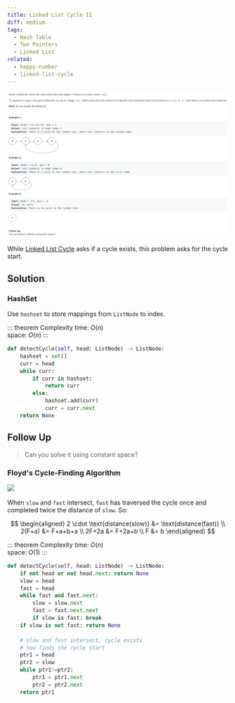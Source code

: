 ```yaml
---
title: Linked List Cycle II
diff: medium
tags:
  - Hash Table
  - Two Pointers
  - Linked List
related:
  - happy-number
  - linked-list-cycle
---
```


<img class="medium-zoom" src="/algo/linked-list-cycle-ii.png" alt="https://leetcode.com/problems/linked-list-cycle-ii">

While [Linked List Cycle](linked-list-cycle) asks if a cycle exists, this problem asks for the cycle start.

## Solution

### HashSet

Use `hashset` to store mappings from `ListNode` to index.

::: theorem Complexity
time: $O(n)$  
space: $O(n)$
:::

```py
def detectCycle(self, head: ListNode) -> ListNode:
    hashset = set()
    curr = head
    while curr:
        if curr in hashset:
            return curr
        else:
            hashset.add(curr)
            curr = curr.next
    return None
```

## Follow Up

> Can you solve it using constant space?

### Floyd's Cycle-Finding Algorithm

<img class="medium-zoom" src="linked-list-cycle-ii-floyd.png">

When `slow` and `fast` intersect, `fast` has traversed the cycle once and completed twice the distance of `slow`. So:

$$
\begin{aligned}
2 \cdot \text{distance(slow)} &= \text{distance(fast)} \\
2(F+a) &= F+a+b+a \\
2F+2a &= F+2a+b \\
F &= b
\end{aligned}
$$

::: theorem Complexity
time: $O(n)$  
space: $O(1)$
:::

```py
def detectCycle(self, head: ListNode) -> ListNode:
    if not head or not head.next: return None
    slow = head
    fast = head
    while fast and fast.next:
        slow = slow.next
        fast = fast.next.next
        if slow is fast: break
    if slow is not fast: return None

    # slow and fast intersect, cycle exists
    # now finds the cycle start
    ptr1 = head
    ptr2 = slow
    while ptr1!=ptr2:
        ptr1 = ptr1.next
        ptr2 = ptr2.next
    return ptr1
```
